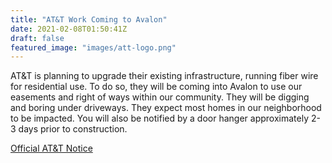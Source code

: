 ```yaml
---
title: "AT&T Work Coming to Avalon"
date: 2021-02-08T01:50:41Z
draft: false
featured_image: "images/att-logo.png"
---
```


AT&T is planning to upgrade their existing infrastructure, running fiber wire for residential use. To do so, they will be coming into Avalon to use our easements and right of ways within our community. They will be digging and boring under driveways. They expect most homes in our neighborhood to be impacted. You will also be notified by a door hanger approximately 2-3 days prior to construction.


[Official AT&T Notice](/forms/att-upgrade-notice.pdf)


